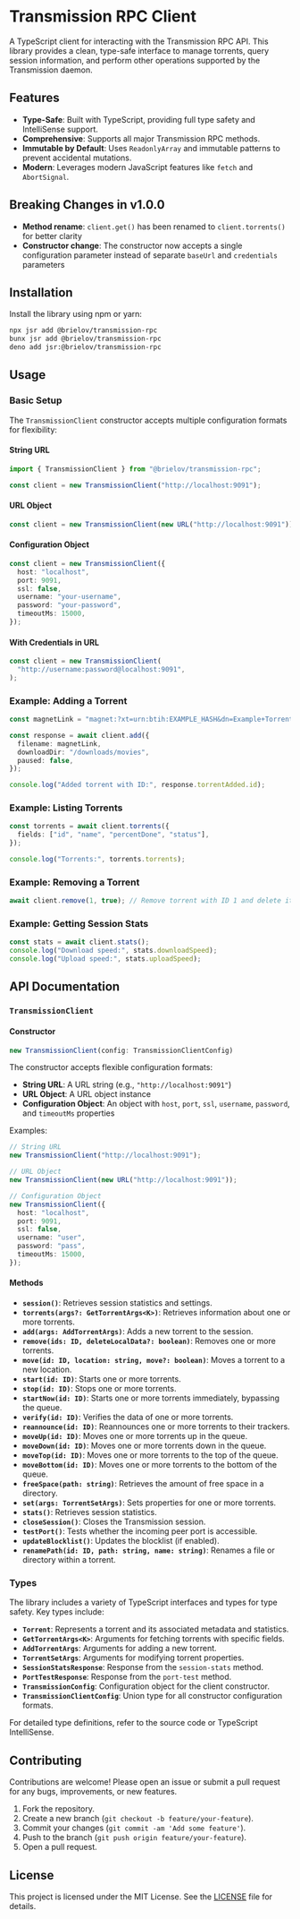 # Transmission RPC Client

A TypeScript client for interacting with the Transmission RPC API. This library
provides a clean, type-safe interface to manage torrents, query session
information, and perform other operations supported by the Transmission daemon.

## Features

- **Type-Safe**: Built with TypeScript, providing full type safety and
  IntelliSense support.
- **Comprehensive**: Supports all major Transmission RPC methods.
- **Immutable by Default**: Uses `ReadonlyArray` and immutable patterns to
  prevent accidental mutations.
- **Modern**: Leverages modern JavaScript features like `fetch` and
  `AbortSignal`.

## Breaking Changes in v1.0.0

- **Method rename**: `client.get()` has been renamed to `client.torrents()` for
  better clarity
- **Constructor change**: The constructor now accepts a single configuration
  parameter instead of separate `baseUrl` and `credentials` parameters

## Installation

Install the library using npm or yarn:

```bash
npx jsr add @brielov/transmission-rpc
bunx jsr add @brielov/transmission-rpc
deno add jsr:@brielov/transmission-rpc
```

## Usage

### Basic Setup

The `TransmissionClient` constructor accepts multiple configuration formats for
flexibility:

#### String URL

```typescript
import { TransmissionClient } from "@brielov/transmission-rpc";

const client = new TransmissionClient("http://localhost:9091");
```

#### URL Object

```typescript
const client = new TransmissionClient(new URL("http://localhost:9091"));
```

#### Configuration Object

```typescript
const client = new TransmissionClient({
  host: "localhost",
  port: 9091,
  ssl: false,
  username: "your-username",
  password: "your-password",
  timeoutMs: 15000,
});
```

#### With Credentials in URL

```typescript
const client = new TransmissionClient(
  "http://username:password@localhost:9091",
);
```

### Example: Adding a Torrent

```typescript
const magnetLink = "magnet:?xt=urn:btih:EXAMPLE_HASH&dn=Example+Torrent";

const response = await client.add({
  filename: magnetLink,
  downloadDir: "/downloads/movies",
  paused: false,
});

console.log("Added torrent with ID:", response.torrentAdded.id);
```

### Example: Listing Torrents

```typescript
const torrents = await client.torrents({
  fields: ["id", "name", "percentDone", "status"],
});

console.log("Torrents:", torrents.torrents);
```

### Example: Removing a Torrent

```typescript
await client.remove(1, true); // Remove torrent with ID 1 and delete its data
```

### Example: Getting Session Stats

```typescript
const stats = await client.stats();
console.log("Download speed:", stats.downloadSpeed);
console.log("Upload speed:", stats.uploadSpeed);
```

## API Documentation

### `TransmissionClient`

#### Constructor

```typescript
new TransmissionClient(config: TransmissionClientConfig)
```

The constructor accepts flexible configuration formats:

- **String URL**: A URL string (e.g., `"http://localhost:9091"`)
- **URL Object**: A URL object instance
- **Configuration Object**: An object with `host`, `port`, `ssl`, `username`,
  `password`, and `timeoutMs` properties

Examples:

```typescript
// String URL
new TransmissionClient("http://localhost:9091");

// URL Object
new TransmissionClient(new URL("http://localhost:9091"));

// Configuration Object
new TransmissionClient({
  host: "localhost",
  port: 9091,
  ssl: false,
  username: "user",
  password: "pass",
  timeoutMs: 15000,
});
```

#### Methods

- **`session()`**: Retrieves session statistics and settings.
- **`torrents(args?: GetTorrentArgs<K>)`**: Retrieves information about one or
  more torrents.
- **`add(args: AddTorrentArgs)`**: Adds a new torrent to the session.
- **`remove(ids: ID, deleteLocalData?: boolean)`**: Removes one or more
  torrents.
- **`move(id: ID, location: string, move?: boolean)`**: Moves a torrent to a new
  location.
- **`start(id: ID)`**: Starts one or more torrents.
- **`stop(id: ID)`**: Stops one or more torrents.
- **`startNow(id: ID)`**: Starts one or more torrents immediately, bypassing the
  queue.
- **`verify(id: ID)`**: Verifies the data of one or more torrents.
- **`reannounce(id: ID)`**: Reannounces one or more torrents to their trackers.
- **`moveUp(id: ID)`**: Moves one or more torrents up in the queue.
- **`moveDown(id: ID)`**: Moves one or more torrents down in the queue.
- **`moveTop(id: ID)`**: Moves one or more torrents to the top of the queue.
- **`moveBottom(id: ID)`**: Moves one or more torrents to the bottom of the
  queue.
- **`freeSpace(path: string)`**: Retrieves the amount of free space in a
  directory.
- **`set(args: TorrentSetArgs)`**: Sets properties for one or more torrents.
- **`stats()`**: Retrieves session statistics.
- **`closeSession()`**: Closes the Transmission session.
- **`testPort()`**: Tests whether the incoming peer port is accessible.
- **`updateBlocklist()`**: Updates the blocklist (if enabled).
- **`renamePath(id: ID, path: string, name: string)`**: Renames a file or
  directory within a torrent.

### Types

The library includes a variety of TypeScript interfaces and types for type
safety. Key types include:

- **`Torrent`**: Represents a torrent and its associated metadata and
  statistics.
- **`GetTorrentArgs<K>`**: Arguments for fetching torrents with specific fields.
- **`AddTorrentArgs`**: Arguments for adding a new torrent.
- **`TorrentSetArgs`**: Arguments for modifying torrent properties.
- **`SessionStatsResponse`**: Response from the `session-stats` method.
- **`PortTestResponse`**: Response from the `port-test` method.
- **`TransmissionConfig`**: Configuration object for the client constructor.
- **`TransmissionClientConfig`**: Union type for all constructor configuration
  formats.

For detailed type definitions, refer to the source code or TypeScript
IntelliSense.

## Contributing

Contributions are welcome! Please open an issue or submit a pull request for any
bugs, improvements, or new features.

1. Fork the repository.
2. Create a new branch (`git checkout -b feature/your-feature`).
3. Commit your changes (`git commit -am 'Add some feature'`).
4. Push to the branch (`git push origin feature/your-feature`).
5. Open a pull request.

## License

This project is licensed under the MIT License. See the [LICENSE](LICENSE) file
for details.

